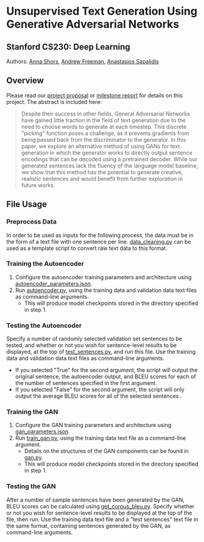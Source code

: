 # Unsupervised Text Generation Using Generative Adversarial Networks
## Stanford CS230: Deep Learning
Authors: [Anna Shors](https://github.com/ashors1), [Andrew Freeman](https://github.com/aefreeman), [Anastasios Sapalidis](https://github.com/tassossapalidis)

## Overview
Please read our [project proposal](https://github.com/tassossapalidis/latextgan/blob/main/src/CS_230_Project_Proposal.pdf) or [milestone report](https://github.com/tassossapalidis/latextgan/blob/main/src/CS230_Milestone.pdf) for details on this project. The abstract is included here:
> Despite their success in other fields, General Adversarial Networks have gained little traction in the field of text generation due to the need to choose words to generate at each timestep. This discrete "picking" function poses a challenge, as it prevents gradients from being passed back from the discriminator to the generator. In this paper, we explore an alternative method of using GANs for text generation in which the generator works to directly output sentence encodings that can be decoded using a pretrained decoder. While our generated sentences lack the fluency of the language model baseline, we show that this method has the potential to generate creative, realistic sentences and would benefit from further exploration in future works. 

## File Usage
### Preprocess Data
In order to be used as inputs for the following process, the data must be in the form of a text file with one sentence per line. [data_cleaning.py](https://github.com/tassossapalidis/latextgan/blob/main/data_cleaning/data_cleaning.py) can be used as a template script to convert raw text data to this format.
### Training the Autoencoder
1. Configure the autoencoder training parameters and architecture using [autoencoder_parameters.json](https://github.com/tassossapalidis/latextgan/blob/main/autoencoder_parameters.json).
2. Run [autoencoder.py](https://github.com/tassossapalidis/latextgan/blob/main/autoencoder.py), using the training data and validation data text files as command-line arguments.
    * This will produce model checkpoints stored in the directory specified in step 1.
### Testing the Autoencoder
Specify a number of randomly selected validation set sentences to be tested, and whether or not you wish for sentence-level results to be displayed, at the top of [test_sentences.py](https://github.com/tassossapalidis/latextgan/blob/main/evaluation/test_sentences.py), and run this file. Use the training data and validation data text files as command-line arguments.  
* If you selected "True" for the second argument, the script will output the original sentence, the autoencoder output, and BLEU scores for each of the number of sentences specified in the first argument.  
* If you selected "False" for the second argument, the script will only output the average BLEU scores for all of the selected sentences .
### Training the GAN
1. Configure the GAN training parameters and architecture using [gan_parameters.json](https://github.com/tassossapalidis/latextgan/blob/main/gan_parameters.json).
2. Run [train_gan.py](https://github.com/tassossapalidis/latextgan/blob/main/train_gan.py), using the training data text file as a command-line argument.
    * Details on the structures of the GAN components can be found in [gan.py](https://github.com/tassossapalidis/latextgan/blob/main/gan.py).
    * This will produce model checkpoints stored in the directory specified in step 1.
### Testing the GAN
After a number of sample sentences have been generated by the GAN, BLEU scores can be calculated using [get_corpus_bleu.py](https://github.com/tassossapalidis/latextgan/blob/main/evaluation/get_corpus_bleu.py). Specify whether or not you wish for sentence-level results to be displayed at the top of the file, then run. Use the training data text file and a "test sentences" text file in the same format, containing sentences generated by the GAN, as command-line arguments.
